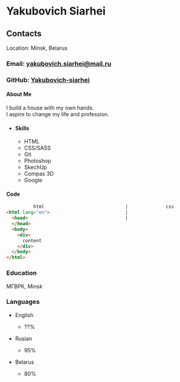 # Yakubovich Siarhei

## Contacts

Location: Minsk, Belarus

### Email: yakubovich.siarhei@mail.ru

### GitHub: [Yakubovich-siarhei](https://github.com/Yakubovich-siarhei/ "https://github.com/Yakubovich-siarhei/")

#### About Me

I build a house with my own hands.  
I aspire to change my life and profession.

* #### Skills

  * HTML
  * CSS/SASS
  * Git
  * Photoshop
  * SkechUp
  * Compas 3D
  * Google

#### Code

  ```html                                     |
            html                              |              css
  <html lang="en">                            |
    <head>                                    |
    </head>  
    <body>
      <div>
        content
      </div>
    </body>  
  </html>
  ```

### Education

 МГВРК, Minsk

### Languages

* English
  * ??%

* Rusian
  * 95%

* Belarus
  * 80%
